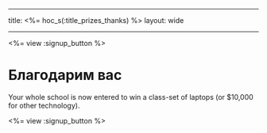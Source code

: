 * * *

title: <%= hoc_s(:title_prizes_thanks) %> layout: wide

* * *

<%= view :signup_button %>

# Благодарим вас

Your whole school is now entered to win a class-set of laptops (or $10,000 for other technology).

<%= view :signup_button %>